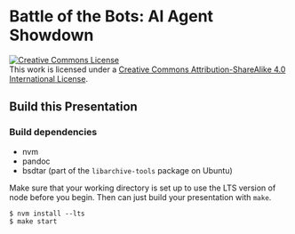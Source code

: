 # Battle of the Bots: AI Agent Showdown

<a rel="license" href="http://creativecommons.org/licenses/by-sa/4.0/"><img alt="Creative Commons License" style="border-width:0" src="https://i.creativecommons.org/l/by-sa/4.0/88x31.png" /></a><br />
This work is licensed under a <a rel="license" href="http://creativecommons.org/licenses/by-sa/4.0/">Creative Commons
Attribution-ShareAlike 4.0 International License</a>.

## Build this Presentation

### Build dependencies

- nvm
- pandoc
- bsdtar (part of the `libarchive-tools` package on Ubuntu)

Make sure that your working directory is set up to use the LTS version of node before you begin. Then can just build your
presentation with `make`.

```
$ nvm install --lts
$ make start
```
